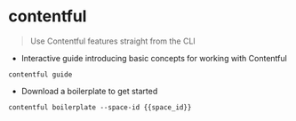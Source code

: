 # contentful

> Use Contentful features straight from the CLI

- Interactive guide introducing basic concepts for working with Contentful

`contentful guide`

- Download a boilerplate to get started

`contentful boilerplate --space-id {{space_id}}`
